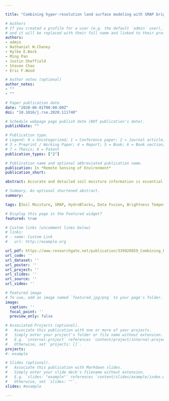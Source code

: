 ```yaml
---

title: "Combining hyper-resolution land surface modeling with SMAP brightness temperatures to obtain 30-m soil moisture estimates"

# Authors
# If you created a profile for a user (e.g. the default `admin` user), write the username (folder name) here 
# and it will be replaced with their full name and linked to their profile.
authors:
- admin
- Nathaniel W.Chaney
- Hylke E.Beck
- Ming Pan
- Justin Sheffield
- Steven Chan
- Eric F.Wood

# Author notes (optional)
author_notes:
- ""
- ""

# Paper publication date
date: "2020-06-01T00:00:00Z"
doi: "10.1016/j.rse.2020.111740"

# Schedule webpage page publish date (NOT publication's date).
publishDate: ""

# Publication type.
# Legend: 0 = Uncategorized; 1 = Conference paper; 2 = Journal article;
# 3 = Preprint / Working Paper; 4 = Report; 5 = Book; 6 = Book section;
# 7 = Thesis; 8 = Patent
publication_types: ["2"]

# Publication name and optional abbreviated publication name.
publication: In *Remote Sensing of Environment*
publication_short:  

abstract: Accurate and detailed soil moisture information is essential for, among other things, irrigation, drought and flood prediction, water resources management, and field-scale (i.e., tens of m) decision making. Recent satellite missions measuring soil moisture from space continue to improve the availability of soil moisture information. However, the utility of these satellite products is limited by the large footprint of the microwave sensors. This study presents a merging framework that combines a hyper-resolution land surface model (LSM), a radiative transfer model (RTM), and a Bayesian scheme to merge and downscale coarse resolution remotely sensed hydrological variables to a 30-m spatial resolution. The framework is based on HydroBlocks, an LSM that solves the field-scale spatial heterogeneity of land surface processes through interacting hydrologic response units (HRUs). The framework was demonstrated for soil moisture by coupling HydroBlocks with the Tau-Omega RTM used in the Soil Moisture Active Passive (SMAP) mission. The brightness temperature from the HydroBlocks-RTM and SMAP L3 were merged to obtain updated 30-m soil moisture. We validated the downscaled soil moisture estimates at four experimental watersheds with dense in-situ soil moisture networks in the United States and obtained overall high correlations (> 0.81) and good mean KGE score (0.56). The downscaled product captures the spatial and temporal soil moisture dynamics better than SMAP L3 and L4 product alone at both field and watershed scales. Our results highlight the value of hyper-resolution modeling to bridge the gap between coarse-scale satellite retrievals and field-scale hydrological applications

# Summary. An optional shortened abstract.
summary: 

tags: [Soil Moisture, SMAP, HydroBlocks, Data Fusion, Brightness Temperature, Land Surface Modeling]

# Display this page in the Featured widget?
featured: true

# Custom links (uncomment lines below)
# links:
# - name: Custom Link
#   url: http://example.org

url_pdf: https://www.researchgate.net/publication/339920859_Combining_hyper-resolution_land_surface_modeling_with_SMAP_brightness_temperatures_to_obtain_30-m_soil_moisture_estimates
url_code: ''
url_dataset: ''
url_poster: ''
url_project: ''
url_slides: ''
url_source: ''
url_video: ''

# Featured image
# To use, add an image named `featured.jpg/png` to your page's folder. 
image:
  caption: ''
  focal_point: ''
  preview_only: false

# Associated Projects (optional).
#   Associate this publication with one or more of your projects.
#   Simply enter your project's folder or file name without extension.
#   E.g. `internal-project` references `content/project/internal-project/index.md`.
#   Otherwise, set `projects: []`.
projects: 
#- example

# Slides (optional).
#   Associate this publication with Markdown slides.
#   Simply enter your slide deck's filename without extension.
#   E.g. `slides: "example"` references `content/slides/example/index.md`.
#   Otherwise, set `slides: ""`.
slides: #example

---
```


